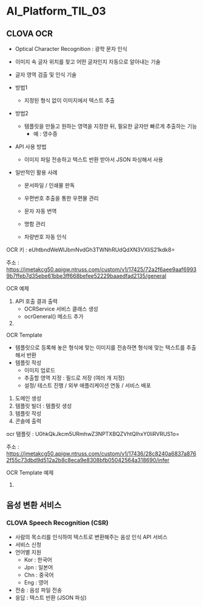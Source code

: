 # AI_Platform_TIL_03







## CLOVA OCR

- Optical Character Recognition : 광학 문자 인식
- 이미지 속 글자 위치를 찾고 어떤 글자인지 자동으로 알아내는 기술
- 글자 영역 검출 및 인식 기술
- 방법1
  - 지정된 형식 없이 이미지에서 텍스트 추출
- 방법2
  - 템플릿을 만들고 원하는 영역을 지정한 뒤, 필요한 글자만 빠르게 추출하는 기능
    - 예 : 영수증

- API 사용 방법

  - 이미지 파일 전송하고 텍스트 반환 받아서 JSON 파싱해서 사용

- 일반적인 활용 사례

  - 문서파일 / 인쇄물 판독

  - 우편번호 추출을 통한 우편물 관리

  - 문자 자동 번역

  - 명함 관리

  - 차량번호 자동 인식

    

OCR 키 : eUhtbndWeWlJbmNvdGh3TWNhRUdQdXN3VXliS21kdk8=



주소 : https://jmetakcg50.apigw.ntruss.com/custom/v1/17425/72a2f6aee9aaf69939b7ffeb7d35ebe61bbe3ff668befee52229baaedfad2135/general



OCR 예제

1. API 호출 결과 출력
   - OCRService 서비스 클래스 생성
   - ocrGeneral() 메소드 추가
2. 



OCR Template

- 템플릿으로 등록해 놓은 형식에 맞는 이미지를 전송하면 형식에 맞는 텍스트를 추출해서 반환
- 템플릿 작성
  - 이미지 업로드
  - 추출할 영역 지정 : 필드로 저장 (여러 개 지정)
  - 설정/ 테스트 진행 / 외부 애플리케이션 연동 / 서비스 배포



1. 도메인 생성
2. 템플릿 빌더 : 템플릿 생성
3. 템플릿 작성
4. 콘솔에 출력



ocr 탬플릿 : U0hkQkJkcm5URmhwZ3NPTXBQZVhtQlhxY0liRVRUS1o=



주소 : https://jmetakcg50.apigw.ntruss.com/custom/v1/17436/28c8240a6837a8762f55c73dbd9d512a2b8c8eca9e8308bfb05042564a318690/infer



OCR Template 예제

1. 





## 음성 변환 서비스



### CLOVA Speech Recognition (CSR)

- 사람의 목소리를 인식하여 텍스트로 변환해주는 음성 인식 API 서비스
- 서비스 신청
- 언어별 지원
  - Kor : 한국어
  - Jpn : 일본어
  - Chn : 중국어
  - Eng : 영어
- 전송 : 음성 파일 전송
- 응답 : 텍스트 반환 (JSON 파싱)